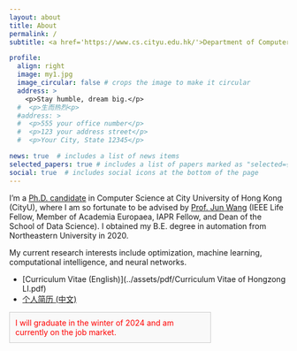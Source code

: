 ```yaml
---
layout: about
title: About
permalink: /
subtitle: <a href='https://www.cs.cityu.edu.hk/'>Department of Computer Science</a>, City University of Hong Kong, Kowloon Tong, Kowloon, Hong Kong. #+852-93674914. hongzli2-c@my.cityu.edu.hk, hongzong.li.cn@gmail.com.

profile:
  align: right
  image: my1.jpg
  image_circular: false # crops the image to make it circular
  address: >
    <p>Stay humble, dream big.</p>
  #  <p>生而热烈<p>
  #address: >
  #  <p>555 your office number</p>
  #  <p>123 your address street</p>
  #  <p>Your City, State 12345</p>

news: true  # includes a list of news items
selected_papers: true # includes a list of papers marked as "selected={true}"
social: true  # includes social icons at the bottom of the page
---
```

I’m a [Ph.D. candidate](https://scholars.cityu.edu.hk/en/persons/hongzong-li(585c4416-c177-4c18-acdd-ca435115a52a).html) in Computer Science at City University of Hong Kong (CityU), where I am so fortunate to be advised by [Prof. Jun Wang](https://scholars.cityu.edu.hk/en/persons/jun-wang(6d556e00-9da5-4b40-9602-8ee68ce4e526).html) (IEEE Life Fellow, Member of Academia Europaea, IAPR Fellow, and Dean of the School of Data Science). I obtained my B.E. degree in automation from Northeastern University in 2020. 

My current research interests include optimization, machine learning, computational intelligence, and neural networks.

- [Curriculum Vitae (English)](../assets/pdf/Curriculum Vitae of Hongzong LI.pdf)
- [个人简历 (中文)](../assets/pdf/李宏宗简历.pdf)

<div style="border: 1px solid #ccc; padding: 10px; background-color: #f9f9f9; width: 68%; margin-left: 0px; color: red;">
    I will graduate in the winter of 2024 and am currently on the job market.
</div>

<br />

<!-- #### **Research Interests** 
(The papers marked in <a style="color: Fuchsia">fuchsia</a> were completed while I am pursuing my Ph.D., and the papers marked in <a style="color: DodgerBlue">dodge blue</a> were completed during my undergraduate studies.)
- **Optimization**
  - **Operational Research Problems**
    - Capacitated Clustering (<a href="https://ieeexplore.ieee.org/abstract/document/9923641" style="color: Fuchsia">TNNLS</a>)
    - Quadratic Unconstrained Binary Optimization (<a href="https://ieeexplore.ieee.org/document/10546310" style="color: Fuchsia">TETCI</a>)
    - Traveling Salesman Problem (<a href="https://ieeexplore.ieee.org/abstract/document/9440588" style="color: Fuchsia">ICIST2021</a>, <a href="https://ieeexplore.ieee.org/abstract/document/9642212" style="color: Fuchsia">ICICIP2021</a>)
  - **Binary Matrix Factorization** (<a href="https://www.sciencedirect.com/science/article/pii/S0893608024002727" style="color: Fuchsia">NN</a>)  
  - **Constrained Binary Matrix Factorization** (<a style="color: Fuchsia">Submitted to TSMCS</a>)  
  - **Sudoku Puzzles** (<a href="https://ieeexplore.ieee.org/abstract/document/9926961" style="color: Fuchsia">ICIST2022</a>)

- **Learning**
  - **Unsupervised Learning**
    - **Clustering**
      - Based on Fuzzy c-means (<a href="https://ieeexplore.ieee.org/abstract/document/10265146" style="color: Fuchsia">TFS</a>)
      - Based on Power k-means (<a href="https://www.sciencedirect.com/science/article/pii/S0950705122008036" style="color: Fuchsia">KBS</a>, <a href="https://www.sciencedirect.com/science/article/pii/S0950705122013375" style="color: Fuchsia">KBS</a>)
      - Application of Clustering application to Index Tracking (<a href="https://ieeexplore.ieee.org/abstract/document/9642192" style="color: Fuchsia">ICICIP2021</a>)
  - **Supervised Learning**
    - **Classification**
      - Fault Diagnosis (<a href="https://ieeexplore.ieee.org/abstract/document/10367087" style="color: Fuchsia">ICIST2023</a>, <a href="https://ieeexplore.ieee.org/abstract/document/8849997" style="color: DodgerBlue">IEEE Access</a>)
      - Coal and Iron Ore Type (<a
  href="https://pubs.acs.org/doi/full/10.1021/acsomega.0c03069" style="color: DodgerBlue">ACS Omega</a>, <a href="https://dl.acm.org/doi/abs/10.1145/3349341.3349409" style="color: DodgerBlue">ICAICS2019</a>)
      - Slope Monitoring (<a href="https://ieeexplore.ieee.org/abstract/document/8884177" style="color: DodgerBlue">IEEE Access</a>)
    - **Prediction**
      - Underflow Concentration of Thickener a in Hydrometallurgy (<a href="https://www.tandfonline.com/doi/full/10.1080/19942060.2019.1658228" style="color: DodgerBlue">EACFM</a>)
      - Warning System for Mine Truck (<a href="https://iopscience.iop.org/article/10.1088/1742-6596/1631/1/012157/meta" style="color: DodgerBlue">JoP</a>)
    
    - **Computer Vision** 
      - Slope Monitoring (<a href="https://dl.acm.org/doi/abs/10.1145/3349341.3349452" style="color: DodgerBlue">ICAICS2019</a>)
      - Warning System for Large Truck (<a href="https://onlinelibrary.wiley.com/doi/full/10.1155/2019/2180294" style="color: DodgerBlue">CIN</a>) -->

<!-- --- -->